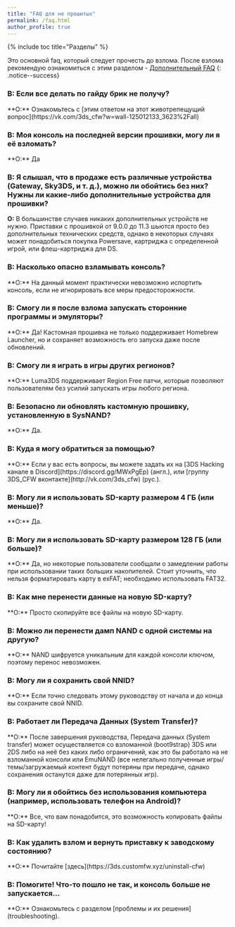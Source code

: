 ```yaml
---
title: "FAQ для не прошитых"
permalink: /faq.html
author_profile: true
---
```

{% include toc title="Разделы" %}

Это основной faq, который следует прочесть до взлома. После взлома рекомендую ознакомиться с этим разделом - [Дополнительный FAQ](faq-3ds)
{: .notice--success}

### **В:** Если все делать по гайду брик не получу?    
<a name="brick" />
**О:** Ознакомьтесь с [этим ответом на этот животрепещущий вопрос](https://vk.com/3ds_cfw?w=wall-125012133_3623%2Fall)

### **В:** Моя консоль на последней версии прошивки, могу ли я её взломать?    
<a name="faq_latestfw" />
**О:** Да

### **В:** Я слышал, что в продаже есть различные устройства (Gateway, Sky3DS, и т. д.), можно ли обойтись без них? Нужны ли какие-либо дополнительные устройства для прошивки? 
<a name="faq_gatewaysky" />**О:** В большинстве случаев никаких дополнительных устройств не нужно. Приставки с прошивкой от 9.0.0 до 11.3 шьются просто без дополнительных технических средств, однако в некоторых случаях может понадобиться покупка Powersave, картриджа с определенной игрой, или флеш-картриджа для DS. 

### **В:** Насколько опасно взламывать консоль?    
<a name="faq_risky" />
**О:** На данный момент практически невозможно испортить консоль, если не игнорировать все меры предосторожности.

### **В:** Смогу ли я после взлома запускать сторонние программы и эмуляторы?    
<a name="faq_homebrew" />
**О:** Да! Кастомная прошивка не только поддерживает Homebrew Launcher, но и сохраняет возможность его запуска даже после обновлений.

### **В:** Смогу ли я играть в игры других регионов?    
<a name="faq_regionfree" />
**О:** Luma3DS поддерживает Region Free патчи, которые позволяют пользователям без усилий запускать игры любого региона.

### **В:** Безопасно ли обновлять кастомную прошивку, установленную в SysNAND?    
<a name="faq_updates" />
**О:** Да.

### **В:** Куда я могу обратиться за помощью?       
<a name="faq_support" />
**О:** Если у вас есть вопросы, вы можете задать их на [3DS Hacking канале в Discord](https://discord.gg/MWxPgEp) (англ.), или [группу 3DS_CFW вконтакте](http://vk.com/3ds_cfw) (рус.).

### **В:** Могу ли я использовать SD-карту размером 4 ГБ (или меньше)?    
<a name="faq_le4gbsd" />
**О:** Да.

### **В:** Могу ли я использовать SD-карту размером 128 ГБ (или больше)?    
<a name="faq_ge128gbsd" />
**О:** Да, но некоторые пользователи сообщали о замедлении работы при использовании таких больших накопителей. Стоит уточнить, что нельзя форматировать карту в exFAT; необходимо использовать FAT32.

### **В:** Как мне перенести данные на новую SD-карту?    
<a name="faq_movesd" />
**О:** Просто скопируйте все файлы на новую SD-карту.

### **В:** Можно ли перенести дамп NAND с одной системы на другую?     
<a name="transfer NAND" />
**О:** NAND шифруется уникальным для каждой консоли ключом, поэтому перенос невозможен. 

### **В:** Могу ли я сохранить свой NNID?    
<a name="faq_NNID" />
**О:** Если точно следовать этому руководству от начала и до конца вы сохраните свой NNID.

### **В:** Работает ли Передача Данных (System Transfer)?    
<a name="faq_systransfer" />
**О:** После завершения руководства, Передача данных (System transfer) может осуществляется со взломанной (boot9strap) 3DS или 2DS либо на неё без каких либо ограничений, как это бы работало на не взломанной консоли или EmuNAND (все нелегально полученные игры/темы/загружаемый контент будут потеряны при передаче, однако сохранения останутся даже для потерянных игр).

### **В:** Могу ли я обойтись без использования компьютера (например, использовать телефон на Android)?     
<a name="faq_nopc" />
**О:** Все, что вам понадобится, это возможность копировать файлы на SD-карту!

### **В:** Как удалить взлом и вернуть приставку к заводскому состоянию?      
<a name="restore_to_orig_fw" />
**О:** Почитайте [здесь](https://3ds.customfw.xyz/uninstall-cfw)

### **В:** Помогите! Что-то пошло не так, и консоль больше не запускается...    
<a name="faq_problem" />
**О:** Ознакомьтесь с разделом [проблемы и их решения](troubleshooting).